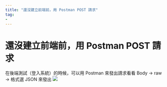 ```yaml
---
title: "還沒建立前端前，用 Postman POST 請求"
tag: 
- 
---
```

# 還沒建立前端前，用 Postman POST 請求
在後端測試（登入系統）的時候，可以用 Postman 來發出請求看看
Body -> raw -> 格式選 JSON 來發出
![](https://i.imgur.com/lBPPQs4.png)
